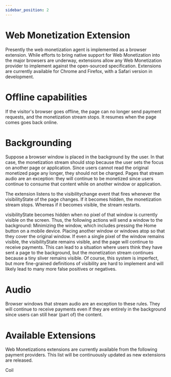 ```yaml
---
sidebar_position: 2
---
```


# Web Monetization Extension

Presently the web monetization agent is implemented as a browser extension.  While efforts to bring native support for Web Monetization into the major browsers are underway, extensions allow any Web Monetization provider to implement against the open-sourced specification.  Extensions are currently available for Chrome and Firefox, with a Safari version in development.  

# Offline capabilities
If the visitor's browser goes offline, the page can no longer send payment requests, and the monetization stream stops.  It resumes when the page comes goes back online.
# Backgrounding
Suppose a browser window is placed in the background by the user.  In that case, the monetization stream should stop because the user sets the focus on another page or application.  Since users cannot read the original monetized page any longer, they should not be charged.  Pages that stream audio are an exception: they will continue to be monetized since users continue to consume that content while on another window or application.

The extension listens to the visibilitychange event that fires whenever the visibilityState of the page changes.  If it becomes hidden, the monetization stream stops.  Whereas if it becomes visible, the stream restarts.

visibilityState becomes hidden when no pixel of that window is currently visible on the screen.  Thus, the following actions will send a window to the background:
Minimizing the window, which includes pressing the Home button on a mobile device.
Placing another window or windows atop so that they cover the original window.
If even a single pixel of the window remains visible, the visibilityState remains visible, and the page will continue to receive payments.  This can lead to a situation where users think they have sent a page to the background, but the monetization stream continues because a tiny sliver remains visible.  Of course, this system is imperfect, but more fine-grained definitions of visibility are hard to implement and will likely lead to many more false positives or negatives.
# Audio
Browser windows that stream audio are an exception to these rules.  They will continue to receive payments even if they are entirely in the background since users can still hear (part of) the content.

# Available Extensions
Web Monetizations extensions are currently available from the following payment providers.  This list will be continuously updated as new extensions are released.  

Coil 